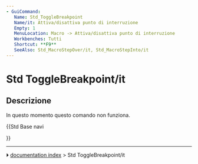 ```yaml
---
- GuiCommand:
   Name: Std_ToggleBreakpoint
   Name/it: Attiva/disattiva punto di interruzione
   Empty: 1
   MenuLocation: Macro -> Attiva/disattiva punto di interruzione 
   Workbenches: Tutti
   Shortcut: **F9**
   SeeAlso: Std_MacroStepOver/it, Std_MacroStepInto/it
---
```


# Std ToggleBreakpoint/it

## Descrizione

In questo momento questo comando non funziona.





{{Std Base navi

}}



---
⏵ [documentation index](../README.md) > Std ToggleBreakpoint/it
